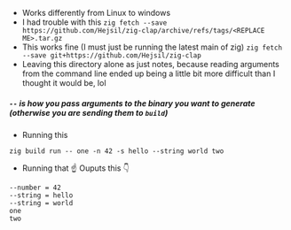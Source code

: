 - Works differently from Linux to windows
- I had trouble with this `zig fetch --save https://github.com/Hejsil/zig-clap/archive/refs/tags/<REPLACE ME>.tar.gz`
- This works fine (I must just be running the latest main of zig) `zig fetch --save git+https://github.com/Hejsil/zig-clap`
- Leaving this directory alone as just notes, because reading arguments from the command line ended up being a little bit more difficult than I thought it would be, lol

##### `--` is how you pass arguments to the binary you want to generate (otherwise you are sending them to `build`)

- Running this

```
zig build run -- one -n 42 -s hello --string world two 

```

- Running that ☝️ Ouputs this 👇

```
--number = 42
--string = hello
--string = world
one
two

```